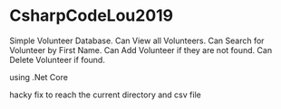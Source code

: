 # CsharpCodeLou2019
Simple Volunteer Database.
Can View all Volunteers.
Can Search for Volunteer by First Name.
Can Add Volunteer if they are not found.
Can Delete Volunteer if found.

using .Net Core

hacky fix to reach the current directory and csv file

